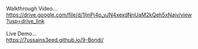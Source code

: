 Walkthrough Video...<br>https://drive.google.com/file/d/1IjnPj4p_vJN4xexdNnUaM2kQeh5xNajv/view?usp=drive_link
<br><br>
Live Demo...<br>https://7ussains3eed.github.io/9-Bondi/
